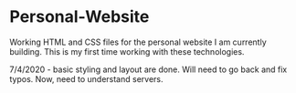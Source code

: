 # Personal-Website
Working HTML and CSS files for the personal website I am currently building. This is my first time working with these technologies.

7/4/2020 - basic styling and layout are done. Will need to go back and fix typos. Now, need to understand servers.
